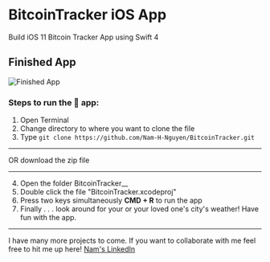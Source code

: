 # BitcoinTracker iOS App
Build iOS 11 Bitcoin Tracker App using Swift 4

## Finished App
![Finished App](http://i.giphy.com/l0HlQGzz2MQCKIBI4.gif "BitcoinTracker, a weather app, written in Swift 4 for iOS 11")


### Steps to run the 📱 app: ###

1. Open Terminal
2. Change directory to where you want to clone the file
3. Type `git clone https://github.com/Nam-H-Nguyen/BitcoinTracker.git`
- - - -
OR download the zip file
- - - -
4. Open the folder BitcoinTracker__
5. Double click the file "BitcoinTracker.xcodeproj"
6. Press two keys simultaneously __CMD + R__ to run the app
7. Finally . . . look around for your or your loved one's city's weather! Have fun with the app.

- - - -
I have many more projects to come. If you want to collaborate with me feel free to hit me up here!
[Nam's LinkedIn](https://www.linkedin.com/in/namhnguyen1337)
